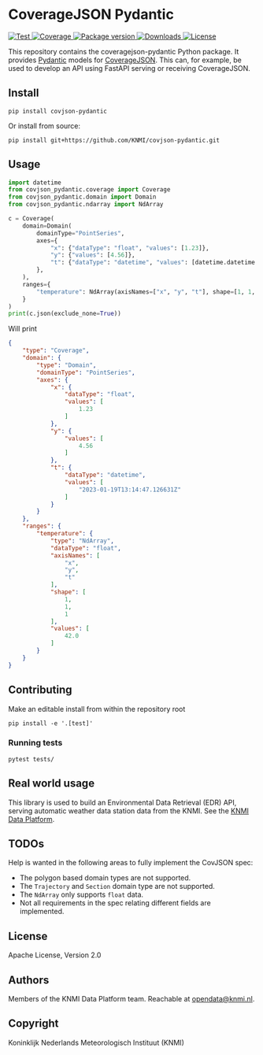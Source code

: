# CoverageJSON Pydantic

<p>
  <a href="https://github.com/knmi/covjson-pydantic/actions?query=workflow%3ACI" target="_blank">
      <img src="https://github.com/knmi/covjson-pydantic/workflows/CI/badge.svg" alt="Test">
  </a>
  <a href="https://codecov.io/gh/knmi/covjson-pydantic" target="_blank">
      <img src="https://codecov.io/gh/knmi/covjson-pydantic/branch/master/graph/badge.svg" alt="Coverage">
  </a>
  <a href="https://pypi.org/project/covjson-pydantic" target="_blank">
      <img src="https://img.shields.io/pypi/v/covjson-pydantic?color=%2334D058&label=pypi%20package" alt="Package version">
  </a>
  <a href="https://pypistats.org/packages/covjson-pydantic" target="_blank">
      <img src="https://img.shields.io/pypi/dm/covjson-pydantic.svg" alt="Downloads">
  </a>
  <a href="https://github.com/knmi/covjson-pydantic/blob/main/LICENSE" target="_blank">
      <img src="https://img.shields.io/github/license/knmi/covjson-pydantic.svg" alt="License">
  </a>
</p>


This repository contains the coveragejson-pydantic Python package. It provides [Pydantic](https://pydantic-docs.helpmanual.io/) models for [CoverageJSON](https://covjson.org/). This can, for example, be used to develop an API using FastAPI serving or receiving CoverageJSON.

## Install
```shell
pip install covjson-pydantic
```

Or install from source:

```shell
pip install git+https://github.com/KNMI/covjson-pydantic.git
```

## Usage

```python
import datetime
from covjson_pydantic.coverage import Coverage
from covjson_pydantic.domain import Domain
from covjson_pydantic.ndarray import NdArray

c = Coverage(
    domain=Domain(
        domainType="PointSeries",
        axes={
            "x": {"dataType": "float", "values": [1.23]},
            "y": {"values": [4.56]},
            "t": {"dataType": "datetime", "values": [datetime.datetime.now()]}
        },
    ),
    ranges={
        "temperature": NdArray(axisNames=["x", "y", "t"], shape=[1, 1, 1], values=[42.0])
    }
)
print(c.json(exclude_none=True))
```
Will print
```json
{
    "type": "Coverage",
    "domain": {
        "type": "Domain",
        "domainType": "PointSeries",
        "axes": {
            "x": {
                "dataType": "float",
                "values": [
                    1.23
                ]
            },
            "y": {
                "values": [
                    4.56
                ]
            },
            "t": {
                "dataType": "datetime",
                "values": [
                    "2023-01-19T13:14:47.126631Z"
                ]
            }
        }
    },
    "ranges": {
        "temperature": {
            "type": "NdArray",
            "dataType": "float",
            "axisNames": [
                "x",
                "y",
                "t"
            ],
            "shape": [
                1,
                1,
                1
            ],
            "values": [
                42.0
            ]
        }
    }
}
```

## Contributing

Make an editable install from within the repository root

```shell
pip install -e '.[test]'
```

### Running tests

```shell
pytest tests/
```

## Real world usage

This library is used to build an Environmental Data Retrieval (EDR) API, serving automatic weather data station data from the KNMI. See the [KNMI Data Platform](https://developer.dataplatform.knmi.nl/edr-api).

## TODOs
Help is wanted in the following areas to fully implement the CovJSON spec:
* The polygon based domain types are not supported.
* The `Trajectory` and `Section` domain type are not supported.
* The `NdArray` only supports `float` data.
* Not all requirements in the spec relating different fields are implemented.

## License

Apache License, Version 2.0

## Authors

Members of the KNMI Data Platform team. Reachable at opendata@knmi.nl.

## Copyright

Koninklijk Nederlands Meteorologisch Instituut (KNMI)
